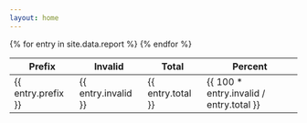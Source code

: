 ```yaml
---
layout: home
---
```

<table>
<thead>
<tr>
    <th>Prefix</th>
    <th>Invalid</th>
    <th>Total</th>
    <th>Percent</th>
</tr>
</thead>
<tbody>
{% for entry in site.data.report %}
    <tr>
        <td>{{ entry.prefix }}</td>
        <td>{{ entry.invalid }}</td>
        <td>{{ entry.total }}</td>
        <td>{{ 100 * entry.invalid / entry.total }}</td>
    </tr>
{% endfor %}
</tbody>
</table>
